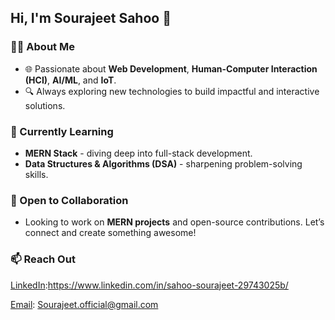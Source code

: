 ## Hi, I'm Sourajeet Sahoo 👋

### 👨‍💻 About Me
- 🌐 Passionate about **Web Development**, **Human-Computer Interaction (HCI)**, **AI/ML**, and **IoT**.
- 🔍 Always exploring new technologies to build impactful and interactive solutions.

### 🌱 Currently Learning
- **MERN Stack** - diving deep into full-stack development.
- **Data Structures & Algorithms (DSA)** - sharpening problem-solving skills.

### 🤝 Open to Collaboration
- Looking to work on **MERN projects** and open-source contributions. Let’s connect and create something awesome!

### 📫 Reach Out
 [LinkedIn](#):https://www.linkedin.com/in/sahoo-sourajeet-29743025b/
 
 [Email](#): Sourajeet.official@gmail.com


<!---
SourajeetOfficial/SourajeetOfficial is a ✨ special ✨ repository because its `README.md` (this file) appears on your GitHub profile.
You can click the Preview link to take a look at your changes.
--->
